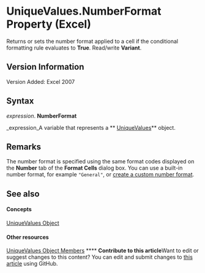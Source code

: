 
# UniqueValues.NumberFormat Property (Excel)

Returns or sets the number format applied to a cell if the conditional formatting rule evaluates to  **True**. Read/write  **Variant**.


## Version Information

Version Added: Excel 2007 


## Syntax

 _expression_. **NumberFormat**

 _expression_A variable that represents a  ** [UniqueValues](1b8f056f-040c-7df4-8895-26a520cf6c1b.md)** object.


## Remarks

The number format is specified using the same format codes displayed on the  **Number** tab of the **Format Cells** dialog box. You can use a built-in number format, for example `"General"`, or  [create a custom number format](http://office.microsoft.com/en-us/excel-help/create-or-delete-a-custom-number-format-HP010342372.aspx).


## See also


#### Concepts


 [UniqueValues Object](1b8f056f-040c-7df4-8895-26a520cf6c1b.md)
#### Other resources


 [UniqueValues Object Members](53c161ba-b9ef-e052-2fd3-4c662454c5fc.md)
****   **Contribute to this article**Want to edit or suggest changes to this content? You can edit and submit changes to  [this article](https://github.com/jhershey00/VBA_Excel_Test/OpenXMLCon/articles/35025881-e26a-e87e-eab5-b60a1321f97f.md) using GitHub.

